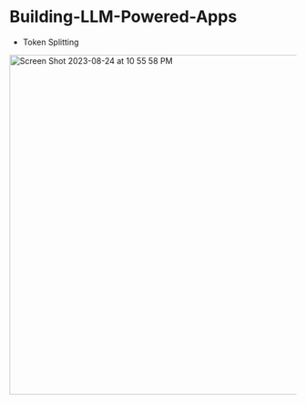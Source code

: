 # Building-LLM-Powered-Apps

- Token Splitting
<img width="596" alt="Screen Shot 2023-08-24 at 10 55 58 PM" src="https://github.com/johannssh/Building-LLM-Powered-Apps/assets/11149699/da6f2151-f959-4242-93f2-b2d9bac48698">
